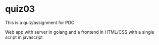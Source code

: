 # quiz03

This is a quiz/assignment for PDC

Web app with server in golang and a frontend in HTML/CSS with a single script in javascript
